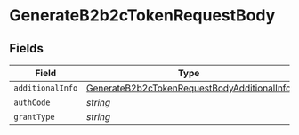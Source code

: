 # GenerateB2b2cTokenRequestBody


## Fields

| Field                                                                                                                 | Type                                                                                                                  | Required                                                                                                              | Description                                                                                                           | Example                                                                                                               |
| --------------------------------------------------------------------------------------------------------------------- | --------------------------------------------------------------------------------------------------------------------- | --------------------------------------------------------------------------------------------------------------------- | --------------------------------------------------------------------------------------------------------------------- | --------------------------------------------------------------------------------------------------------------------- |
| `additionalInfo`                                                                                                      | [GenerateB2b2cTokenRequestBodyAdditionalInfo](../../models/operations/generateb2b2ctokenrequestbodyadditionalinfo.md) | :heavy_minus_sign:                                                                                                    | N/A                                                                                                                   |                                                                                                                       |
| `authCode`                                                                                                            | *string*                                                                                                              | :heavy_minus_sign:                                                                                                    | N/A                                                                                                                   | 7f44633389fe44ff99f976c948f7f089                                                                                      |
| `grantType`                                                                                                           | *string*                                                                                                              | :heavy_minus_sign:                                                                                                    | N/A                                                                                                                   | authorization_code                                                                                                    |